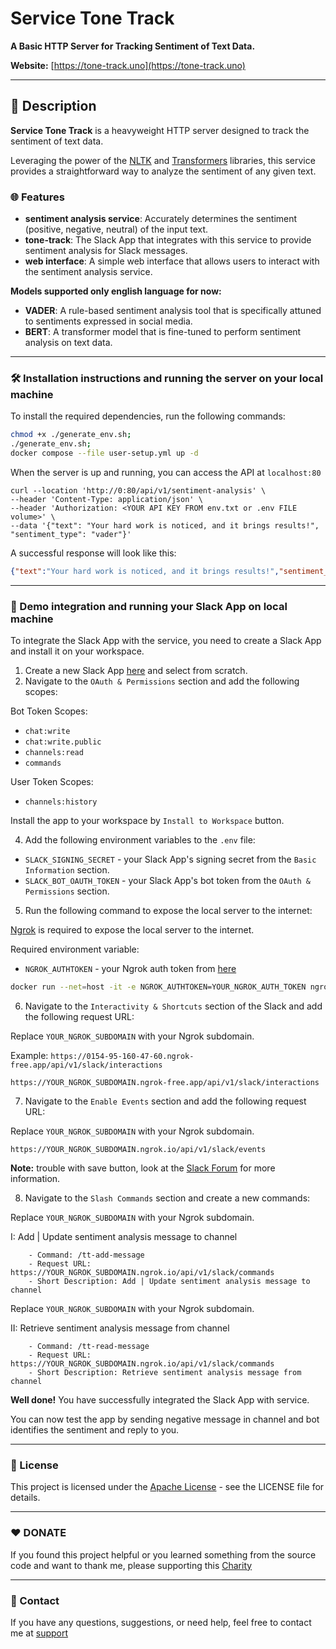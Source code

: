 # Service Tone Track

**A Basic HTTP Server for Tracking Sentiment of Text Data.**

**Website:** [https://tone-track.uno](https://tone-track.uno)

---

## 📖 Description

**Service Tone Track** is a heavyweight HTTP server designed to track the sentiment of text data. 

Leveraging the power of the [NLTK](https://www.nltk.org/) and [Transformers](https://huggingface.co/transformers/) libraries, this service provides a straightforward way to analyze the sentiment of any given text.

### 🌐 Features

- **sentiment analysis service**: Accurately determines the sentiment (positive, negative, neutral) of the input text.
- **tone-track**: The Slack App that integrates with this service to provide sentiment analysis for Slack messages.
- **web interface**: A simple web interface that allows users to interact with the sentiment analysis service.

**Models supported only english language for now:**
- **VADER**: A rule-based sentiment analysis tool that is specifically attuned to sentiments expressed in social media.
- **BERT**: A transformer model that is fine-tuned to perform sentiment analysis on text data.

---

### 🛠️ Installation instructions and running the server on your local machine

To install the required dependencies, run the following commands:

```bash
chmod +x ./generate_env.sh;
./generate_env.sh;
docker compose --file user-setup.yml up -d
```

When the server is up and running, you can access the API at `localhost:80`
```curl
curl --location 'http://0:80/api/v1/sentiment-analysis' \
--header 'Content-Type: application/json' \
--header 'Authorization: <YOUR API KEY FROM env.txt or .env FILE volume>' \
--data '{"text": "Your hard work is noticed, and it brings results!", "sentiment_type": "vader"}'
```

A successful response will look like this:
```json
{"text":"Your hard work is noticed, and it brings results!","sentiment_result":"negative"}
```


---

### 📩 Demo integration and running your Slack App on local machine

To integrate the Slack App with the service, you need to create a Slack App and install it on your workspace.

1. Create a new Slack App [here](https://api.slack.com/apps?new_app=1) and select from scratch.
2. Navigate to the `OAuth & Permissions` section and add the following scopes:

Bot Token Scopes:
 - `chat:write`
 - `chat:write.public`
 - `channels:read`
 - `commands`

User Token Scopes:
 - `channels:history`

Install the app to your workspace by `Install to Workspace` button.

4. Add the following environment variables to the `.env` file:
- `SLACK_SIGNING_SECRET`  - your Slack App's signing secret from the `Basic Information` section.
- `SLACK_BOT_OAUTH_TOKEN` - your Slack App's bot token from the `OAuth & Permissions` section.

5. Run the following command to expose the local server to the internet:

[Ngrok](https://ngrok.com/) is required to expose the local server to the internet.

Required environment variable:
- `NGROK_AUTHTOKEN` - your Ngrok auth token from [here](https://dashboard.ngrok.com/get-started/your-authtoken)
```bash
docker run --net=host -it -e NGROK_AUTHTOKEN=YOUR_NGROK_AUTH_TOKEN ngrok/ngrok:latest http 80
```
6. Navigate to the `Interactivity & Shortcuts` section of the Slack and add the following request URL:

Replace `YOUR_NGROK_SUBDOMAIN` with your Ngrok subdomain.

Example: `https://0154-95-160-47-60.ngrok-free.app/api/v1/slack/interactions`

```text
https://YOUR_NGROK_SUBDOMAIN.ngrok-free.app/api/v1/slack/interactions
```
7. Navigate to the `Enable Events` section and add the following request URL:

Replace `YOUR_NGROK_SUBDOMAIN` with your Ngrok subdomain.
```
https://YOUR_NGROK_SUBDOMAIN.ngrok.io/api/v1/slack/events
```
**Note:** trouble with save button, look at the [Slack Forum](https://forums.slackcommunity.com/s/question/0D53a000092sM1LCAU/save-changes-button-in-event-subscription-of-apislackcom-isnt-working-whenever-one-clicks-on-it-it-just-selects-something-else-on-the-screen?language=en_US) for more information.

8. Navigate to the `Slash Commands` section and create a new commands:

Replace `YOUR_NGROK_SUBDOMAIN` with your Ngrok subdomain.

I: Add | Update sentiment analysis message to channel
```text
    - Command: /tt-add-message
    - Request URL: https://YOUR_NGROK_SUBDOMAIN.ngrok.io/api/v1/slack/commands
    - Short Description: Add | Update sentiment analysis message to channel
```

Replace `YOUR_NGROK_SUBDOMAIN` with your Ngrok subdomain.

   II: Retrieve sentiment analysis message from channel
```text
    - Command: /tt-read-message
    - Request URL: https://YOUR_NGROK_SUBDOMAIN.ngrok.io/api/v1/slack/commands
    - Short Description: Retrieve sentiment analysis message from channel
```

**Well done!** You have successfully integrated the Slack App with service.

You can now test the app by sending negative message in channel and bot identifies the sentiment and reply to you.

---

### 📄 License
This project is licensed under the [Apache License](LICENSE) - see the LICENSE file for details.

---

### ❤️ DONATE

If you found this project helpful or you learned something from the source code and want to thank me, please supporting this [Charity](DONATE.md)

---
### 📧 Contact

If you have any questions, suggestions, or need help, feel free to contact me at [support](mailto:support.tone-track.uno@gmail.com)
